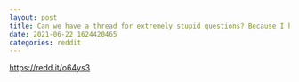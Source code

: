 ```yaml
--- 
layout: post 
title: Can we have a thread for extremely stupid questions? Because I have some 
date: 2021-06-22 1624420465 
categories: reddit 
--- 
```

https://redd.it/o64ys3